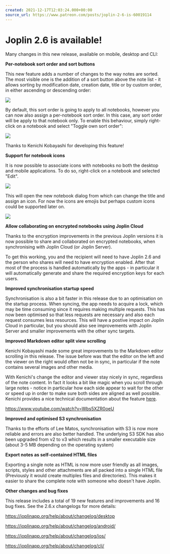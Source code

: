 ```yaml
---
created: 2021-12-17T12:03:24.000+00:00
source_url: https://www.patreon.com/posts/joplin-2-6-is-60019114
---
```


# Joplin 2.6 is available!

Many changes in this new release, available on mobile, desktop and CLI:

**Per-notebook sort order and sort buttons**

This new feature adds a number of changes to the way notes are sorted. The most visible one is the addition of a sort button above the note list - it allows sorting by modification date, creation date, title or by custom order, in either ascending or descending order:

![](https://raw.githubusercontent.com/laurent22/joplin/dev/Assets/WebsiteAssets/images/news/20211217-120324_0.png)

By default, this sort order is going to apply to all notebooks, however you can now also assign a per-notebook sort order. In this case, any sort order will be apply to that notebook only. To enable this behaviour, simply right-click on a notebook and select "Toggle own sort order":

![](https://raw.githubusercontent.com/laurent22/joplin/dev/Assets/WebsiteAssets/images/news/20211217-120324_1.png)

Thanks to Kenichi Kobayashi for developing this feature!

**Support for notebook icons**

It is now possible to associate icons with notebooks no both the desktop and mobile applications. To do so, right-click on a notebook and selected "Edit".

![](https://raw.githubusercontent.com/laurent22/joplin/dev/Assets/WebsiteAssets/images/news/20211217-120324_2.png)

This will open the new notebook dialog from which can change the title and assign an icon. For now the icons are emojis but perhaps custom icons could be supported later on.

![](https://raw.githubusercontent.com/laurent22/joplin/dev/Assets/WebsiteAssets/images/news/20211217-120324_3.png)

**Allow collaborating on encrypted notebooks using Joplin Cloud**

Thanks to the encryption improvements in the previous Joplin versions it is now possible to share and collaborated on encrypted notebooks, when synchronising with Joplin Cloud (or Joplin Server).

To get this working, you and the recipient will need to have Joplin 2.6 and the person who shares will need to have encryption enabled. After that most of the process is handled automatically by the apps - in particular it will automatically generate and share the required encryption keys for each users.

**Improved synchronisation startup speed**

Synchronisation is also a bit faster in this release due to an optimisation on the startup process. When syncing, the app needs to acquire a lock, which may be time consuming since it requires making multiple requests. This has now been optimised so that less requests are necessary and also each request consumes less resources. This will have a postive impact on Joplin Cloud in particular, but you should also see improvements with Joplin Server and smaller improvements with the other sync targets.

**Improved Markdown editor split view scrolling**

Kenichi Kobayashi made some great improvements to the Markdown editor scrolling in this release. The issue before was that the editor on the left and the viewer on the right would often not be in sync, in particular if the note contains several images and other media.

With Kenichi's change the editor and viewer stay nicely in sync, regardless of the note content. In fact it looks a bit like magic when you scroll through large notes - notice in particular how each side appear to wait for the other or speed up in order to make sure both sides are aligned as well possible. Kenichi provides a nice technical documentation about the feature [here](https://github.com/laurent22/joplin/pull/5512#issuecomment-931277022).

https://www.youtube.com/watch?v=Wbs5XZR0oeU

**Improved and optimised S3 synchronisation**

Thanks to the efforts of Lee Matos, synchronisation with S3 is now more reliable and errors are also better handled. The underlying S3 SDK has also been upgraded from v2 to v3 which results in a smaller executable size (about 3-5 MB depending on the operating system)

**Export notes as self-contained HTML files**

Exporting a single note as HTML is now more user friendly as all images, scripts, styles and other attachments are all packed into a single HTML file (Previously it would create multiples files and directories). This makes it easier to share the complete note with someone who doesn't have Joplin.

**Other changes and bug fixes**

This release includes a total of 19 new features and improvements and 16 bug fixes. See the 2.6.x changelogs for more details:

https://joplinapp.org/help/about/changelog/desktop

https://joplinapp.org/help/about/changelog/android/

https://joplinapp.org/help/about/changelog/ios/

https://joplinapp.org/help/about/changelog/cli/